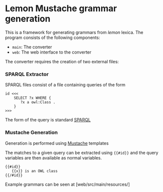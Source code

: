 Lemon Mustache grammar generation
=================================

This is a framework for generating grammars from _lemon_ lexica. The program consists of the following components:

 * `main`: The converter
 * `web`: The web interface to the converter

The converter requires the creation of two external files:

### SPARQL Extractor

SPARQL files consist of a file containing queries of the form

    id <<<
        SELECT ?x WHERE {
           ?x a owl:Class .
        }
    >>>

The form of the query is standard [SPARQL](http://www.w3.org/TR/rdf-sparql-query/)

### Mustache Generation

Generation is performed using [Mustache](http://mustache.github.com/) templates

The matches to a given query can be extracted using `{{#id}}` and the query variables are 
then available as normal variables.

    {{#id}}
       {{x}} is an OWL class
    {{/#id}}

Example grammars can be seen at [web/src/main/resources/]

